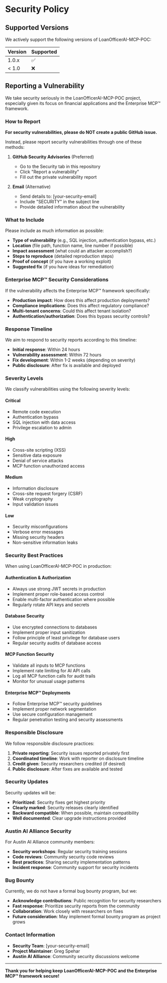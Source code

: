 # Security Policy

## Supported Versions

We actively support the following versions of LoanOfficerAI-MCP-POC:

| Version | Supported          |
| ------- | ------------------ |
| 1.0.x   | :white_check_mark: |
| < 1.0   | :x:                |

## Reporting a Vulnerability

We take security seriously in the LoanOfficerAI-MCP-POC project, especially given its focus on financial applications and the Enterprise MCP™ framework.

### How to Report

**For security vulnerabilities, please do NOT create a public GitHub issue.**

Instead, please report security vulnerabilities through one of these methods:

1. **GitHub Security Advisories** (Preferred)
   - Go to the Security tab in this repository
   - Click "Report a vulnerability"
   - Fill out the private vulnerability report

2. **Email** (Alternative)
   - Send details to: [your-security-email]
   - Include "SECURITY" in the subject line
   - Provide detailed information about the vulnerability

### What to Include

Please include as much information as possible:

- **Type of vulnerability** (e.g., SQL injection, authentication bypass, etc.)
- **Location** (file path, function name, line number if possible)
- **Impact assessment** (what could an attacker accomplish?)
- **Steps to reproduce** (detailed reproduction steps)
- **Proof of concept** (if you have a working exploit)
- **Suggested fix** (if you have ideas for remediation)

### Enterprise MCP™ Security Considerations

If the vulnerability affects the Enterprise MCP™ framework specifically:

- **Production impact**: How does this affect production deployments?
- **Compliance implications**: Does this affect regulatory compliance?
- **Multi-tenant concerns**: Could this affect tenant isolation?
- **Authentication/authorization**: Does this bypass security controls?

### Response Timeline

We aim to respond to security reports according to this timeline:

- **Initial response**: Within 24 hours
- **Vulnerability assessment**: Within 72 hours  
- **Fix development**: Within 1-2 weeks (depending on severity)
- **Public disclosure**: After fix is available and deployed

### Severity Levels

We classify vulnerabilities using the following severity levels:

#### Critical
- Remote code execution
- Authentication bypass
- SQL injection with data access
- Privilege escalation to admin

#### High  
- Cross-site scripting (XSS)
- Sensitive data exposure
- Denial of service attacks
- MCP function unauthorized access

#### Medium
- Information disclosure
- Cross-site request forgery (CSRF)
- Weak cryptography
- Input validation issues

#### Low
- Security misconfigurations
- Verbose error messages
- Missing security headers
- Non-sensitive information leaks

### Security Best Practices

When using LoanOfficerAI-MCP-POC in production:

#### Authentication & Authorization
- Always use strong JWT secrets in production
- Implement proper role-based access control
- Enable multi-factor authentication where possible
- Regularly rotate API keys and secrets

#### Database Security
- Use encrypted connections to databases
- Implement proper input sanitization
- Follow principle of least privilege for database users
- Regular security audits of database access

#### MCP Function Security
- Validate all inputs to MCP functions
- Implement rate limiting for AI API calls
- Log all MCP function calls for audit trails
- Monitor for unusual usage patterns

#### Enterprise MCP™ Deployments
- Follow Enterprise MCP™ security guidelines
- Implement proper network segmentation
- Use secure configuration management
- Regular penetration testing and security assessments

### Responsible Disclosure

We follow responsible disclosure practices:

1. **Private reporting**: Security issues reported privately first
2. **Coordinated timeline**: Work with reporter on disclosure timeline
3. **Credit given**: Security researchers credited (if desired)
4. **Public disclosure**: After fixes are available and tested

### Security Updates

Security updates will be:

- **Prioritized**: Security fixes get highest priority
- **Clearly marked**: Security releases clearly identified
- **Backward compatible**: When possible, maintain compatibility
- **Well documented**: Clear upgrade instructions provided

### Austin AI Alliance Security

For Austin AI Alliance community members:

- **Security workshops**: Regular security training sessions
- **Code reviews**: Community security code reviews
- **Best practices**: Sharing security implementation patterns
- **Incident response**: Community support for security incidents

### Bug Bounty

Currently, we do not have a formal bug bounty program, but we:

- **Acknowledge contributions**: Public recognition for security researchers
- **Fast response**: Prioritize security reports from the community  
- **Collaboration**: Work closely with researchers on fixes
- **Future consideration**: May implement formal bounty program as project grows

### Contact Information

- **Security Team**: [your-security-email]
- **Project Maintainer**: Greg Spehar
- **Austin AI Alliance**: Community security discussions welcome

---

**Thank you for helping keep LoanOfficerAI-MCP-POC and the Enterprise MCP™ framework secure!**
